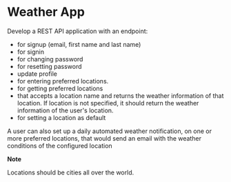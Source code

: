 # Weather App

Develop a REST API application with an endpoint:
- for signup (email, first name and last name)
- for signin
- for changing password
- for resetting password
- update profile
- for entering preferred locations.
- for getting preferred locations
- that accepts a location name and returns the weather information of that location. If location is not specified, it should return the weather information of the user's location.
- for setting a location as default

A user can also set up a daily automated weather notification, on one or more preferred locations, that would send an email with the weather conditions of the configured location


**Note**

Locations should be cities all over the world.

